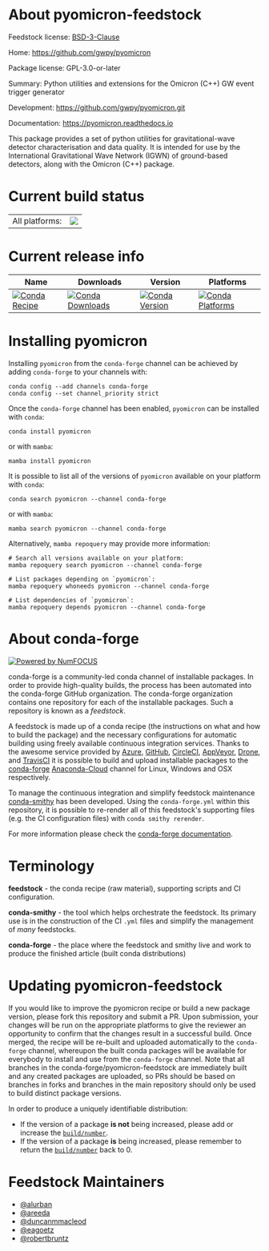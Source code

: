 About pyomicron-feedstock
=========================

Feedstock license: [BSD-3-Clause](https://github.com/conda-forge/pyomicron-feedstock/blob/main/LICENSE.txt)

Home: https://github.com/gwpy/pyomicron

Package license: GPL-3.0-or-later

Summary: Python utilities and extensions for the Omicron (C++) GW event trigger generator

Development: https://github.com/gwpy/pyomicron.git

Documentation: https://pyomicron.readthedocs.io

This package provides a set of python utilities for gravitational-wave
detector characterisation and data quality. It is intended for use by
the International Gravitational Wave Network (IGWN) of ground-based
detectors, along with the Omicron (C++) package.


Current build status
====================


<table><tr><td>All platforms:</td>
    <td>
      <a href="https://dev.azure.com/conda-forge/feedstock-builds/_build/latest?definitionId=10428&branchName=main">
        <img src="https://dev.azure.com/conda-forge/feedstock-builds/_apis/build/status/pyomicron-feedstock?branchName=main">
      </a>
    </td>
  </tr>
</table>

Current release info
====================

| Name | Downloads | Version | Platforms |
| --- | --- | --- | --- |
| [![Conda Recipe](https://img.shields.io/badge/recipe-pyomicron-green.svg)](https://anaconda.org/conda-forge/pyomicron) | [![Conda Downloads](https://img.shields.io/conda/dn/conda-forge/pyomicron.svg)](https://anaconda.org/conda-forge/pyomicron) | [![Conda Version](https://img.shields.io/conda/vn/conda-forge/pyomicron.svg)](https://anaconda.org/conda-forge/pyomicron) | [![Conda Platforms](https://img.shields.io/conda/pn/conda-forge/pyomicron.svg)](https://anaconda.org/conda-forge/pyomicron) |

Installing pyomicron
====================

Installing `pyomicron` from the `conda-forge` channel can be achieved by adding `conda-forge` to your channels with:

```
conda config --add channels conda-forge
conda config --set channel_priority strict
```

Once the `conda-forge` channel has been enabled, `pyomicron` can be installed with `conda`:

```
conda install pyomicron
```

or with `mamba`:

```
mamba install pyomicron
```

It is possible to list all of the versions of `pyomicron` available on your platform with `conda`:

```
conda search pyomicron --channel conda-forge
```

or with `mamba`:

```
mamba search pyomicron --channel conda-forge
```

Alternatively, `mamba repoquery` may provide more information:

```
# Search all versions available on your platform:
mamba repoquery search pyomicron --channel conda-forge

# List packages depending on `pyomicron`:
mamba repoquery whoneeds pyomicron --channel conda-forge

# List dependencies of `pyomicron`:
mamba repoquery depends pyomicron --channel conda-forge
```


About conda-forge
=================

[![Powered by
NumFOCUS](https://img.shields.io/badge/powered%20by-NumFOCUS-orange.svg?style=flat&colorA=E1523D&colorB=007D8A)](https://numfocus.org)

conda-forge is a community-led conda channel of installable packages.
In order to provide high-quality builds, the process has been automated into the
conda-forge GitHub organization. The conda-forge organization contains one repository
for each of the installable packages. Such a repository is known as a *feedstock*.

A feedstock is made up of a conda recipe (the instructions on what and how to build
the package) and the necessary configurations for automatic building using freely
available continuous integration services. Thanks to the awesome service provided by
[Azure](https://azure.microsoft.com/en-us/services/devops/), [GitHub](https://github.com/),
[CircleCI](https://circleci.com/), [AppVeyor](https://www.appveyor.com/),
[Drone](https://cloud.drone.io/welcome), and [TravisCI](https://travis-ci.com/)
it is possible to build and upload installable packages to the
[conda-forge](https://anaconda.org/conda-forge) [Anaconda-Cloud](https://anaconda.org/)
channel for Linux, Windows and OSX respectively.

To manage the continuous integration and simplify feedstock maintenance
[conda-smithy](https://github.com/conda-forge/conda-smithy) has been developed.
Using the ``conda-forge.yml`` within this repository, it is possible to re-render all of
this feedstock's supporting files (e.g. the CI configuration files) with ``conda smithy rerender``.

For more information please check the [conda-forge documentation](https://conda-forge.org/docs/).

Terminology
===========

**feedstock** - the conda recipe (raw material), supporting scripts and CI configuration.

**conda-smithy** - the tool which helps orchestrate the feedstock.
                   Its primary use is in the construction of the CI ``.yml`` files
                   and simplify the management of *many* feedstocks.

**conda-forge** - the place where the feedstock and smithy live and work to
                  produce the finished article (built conda distributions)


Updating pyomicron-feedstock
============================

If you would like to improve the pyomicron recipe or build a new
package version, please fork this repository and submit a PR. Upon submission,
your changes will be run on the appropriate platforms to give the reviewer an
opportunity to confirm that the changes result in a successful build. Once
merged, the recipe will be re-built and uploaded automatically to the
`conda-forge` channel, whereupon the built conda packages will be available for
everybody to install and use from the `conda-forge` channel.
Note that all branches in the conda-forge/pyomicron-feedstock are
immediately built and any created packages are uploaded, so PRs should be based
on branches in forks and branches in the main repository should only be used to
build distinct package versions.

In order to produce a uniquely identifiable distribution:
 * If the version of a package **is not** being increased, please add or increase
   the [``build/number``](https://docs.conda.io/projects/conda-build/en/latest/resources/define-metadata.html#build-number-and-string).
 * If the version of a package **is** being increased, please remember to return
   the [``build/number``](https://docs.conda.io/projects/conda-build/en/latest/resources/define-metadata.html#build-number-and-string)
   back to 0.

Feedstock Maintainers
=====================

* [@alurban](https://github.com/alurban/)
* [@areeda](https://github.com/areeda/)
* [@duncanmmacleod](https://github.com/duncanmmacleod/)
* [@eagoetz](https://github.com/eagoetz/)
* [@robertbruntz](https://github.com/robertbruntz/)


